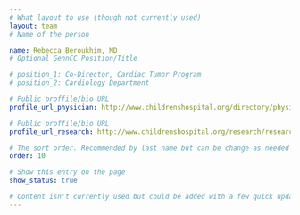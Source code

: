```yaml
---
# What layout to use (though not currently used)
layout: team
# Name of the person

name: Rebecca Beroukhim, MD
# Optional GennCC Position/Title

# position_1: Co-Director, Cardiac Tumor Program
# position_2: Cardiology Department

# Public proffile/bio URL
profile_url_physician: http://www.childrenshospital.org/directory/physicians/b/rebecca-beroukhim

# Public proffile/bio URL
profile_url_research: http://www.childrenshospital.org/research/researchers/b/rebecca-beroukhim

# The sort order. Recommended by last name but can be change as needed
order: 10

# Show this entry on the page
show_status: true

# Content isn't currently used but could be added with a few quick updates if needed to allow for bios
---
```

